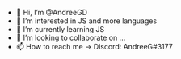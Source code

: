- 👋 Hi, I’m @AndreeGD
- 👀 I’m interested in JS and more languages
- 🌱 I’m currently learning JS
- 💞️ I’m looking to collaborate on ...
- 📫 How to reach me -> Discord: AndreeG#3177

<!---
AndreeGD/AndreeGD is a ✨ special ✨ repository because its `README.md` (this file) appears on your GitHub profile.
You can click the Preview link to take a look at your changes.
--->
